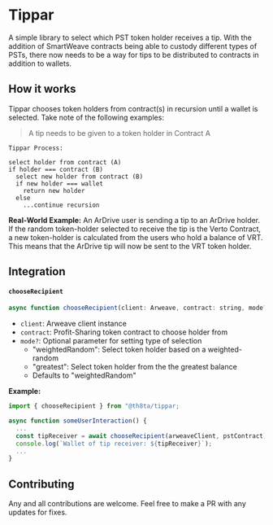 # Tippar

A simple library to select which PST token holder receives a tip. With the addition of SmartWeave contracts being able to custody different types of PSTs, there now needs to be a way for tips to be distributed to contracts in addition to wallets.

## How it works

Tippar chooses token holders from contract(s) in recursion until a wallet is selected. Take note of the following examples:

> A tip needs to be given to a token holder in Contract A

```
Tippar Process:

select holder from contract (A)
if holder === contract (B)
  select new holder from contract (B)
  if new holder === wallet
    return new holder
  else
    ...continue recursion
```

**Real-World Example:**
An ArDrive user is sending a tip to an ArDrive holder. If the random token-holder selected to receive the tip is the Verto Contract, a new token-holder is calculated from the users who hold a balance of VRT. This means that the ArDrive tip will now be sent to the VRT token holder.

## Integration

#### `chooseRecipient`

```js
async function chooseRecipient(client: Arweave, contract: string, mode?: string): Promise<string>
```

- `client`: Arweave client instance
- `contract`: Profit-Sharing token contract to choose holder from
- `mode?`: Optional parameter for setting type of selection
  - "weightedRandom": Select token holder based on a weighted-random
  - "greatest": Select token holder from the the greatest balance
  - Defaults to "weightedRandom"

**Example:**

```js
import { chooseRecipient } from "@th8ta/tippar;

async function someUserInteraction() {
  ...
  const tipReceiver = await chooseRecipient(arweaveClient, pstContract);
  console.log(`Wallet of tip receiver: ${tipReceiver}`);
  ...
}
```

## Contributing

Any and all contributions are welcome. Feel free to make a PR with any updates for fixes.
